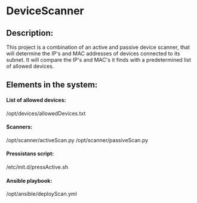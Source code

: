 # DeviceScanner
## Description:
This project is a combination of an active and passive device scanner, that will determine the IP's and MAC addresses of devices connected to its subnet. It will compare the IP's and MAC's it finds with a predetermined list of allowed devices.
## Elements in the system:
#### List of allowed devices:
/opt/devices/allowedDevices.txt
#### Scanners:
/opt/scanner/activeScan.py 
/opt/scanner/passiveScan.py
#### Pressistans script:
/etc/init.d/pressActive.sh
#### Ansible playbook:
/opt/ansible/deployScan.yml
